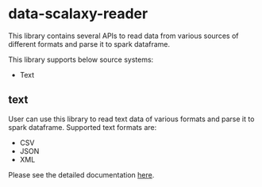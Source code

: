 # data-scalaxy-reader

This library contains several APIs to read data from various sources of different formats and parse it to spark dataframe.

This library supports below source systems:

* Text

## text

User can use this library to read text data of various formats and parse it to spark dataframe.
Supported text formats are:

* CSV
* JSON
* XML

Please see the detailed documentation [here](text/README.md).
